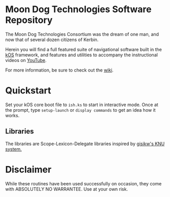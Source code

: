 Moon Dog Technologies Software Repository
===========================
The Moon Dog Technologies Consortium was the dream of one man, and now that of several dozen citizens of Kerbin.

Herein you will find a full featured suite of navigational software built in the [kOS](https://KSP-KOS.github.io/KOS) framework, and features and utilities to accompany the instructional videos on [YouTube](https://www.youtube.com/channel/UCXrQZx4C1a3GPn7DXkyWhfw).

For more information, be sure to check out the [wiki](https://github.com/cptMoonDog/moon-dog-technologies/wiki).

Quickstart
==========

Set your kOS core boot file to `ish.ks` to start in interactive mode.  Once at the prompt, type `setup-launch` or `display commands` to get an idea how it works.


Libraries
---------
The libraries are Scope-Lexicon-Delegate libraries inspired by [gisikw's KNU system.](https://www.youtube.com/watch?v=cqtMpk2GaIY&list=PLb6UbFXBdbCrvdXVgY_3jp5swtvW24fYv&index=44)


Disclaimer
==========
While these routines have been used successfully on occasion, they come with ABSOLUTELY NO WARRANTEE.  Use at your own risk.
